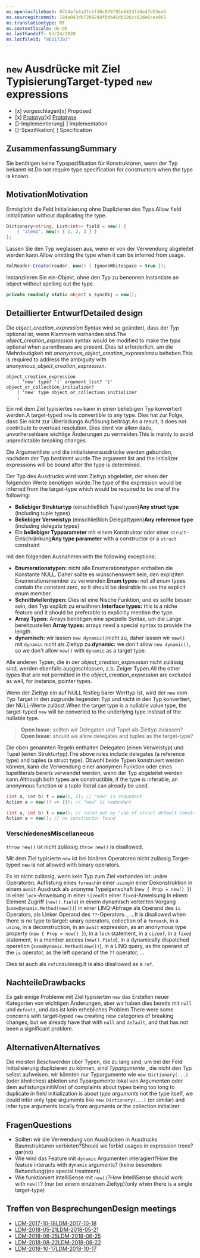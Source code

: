 ```yaml
---
ms.openlocfilehash: 07b4afe4a3fcbf10c978f05e642dfd8a47d53ea5
ms.sourcegitcommit: 194a043db72b9244f8db45db326cc82de6cec965
ms.translationtype: MT
ms.contentlocale: de-DE
ms.lasthandoff: 03/24/2020
ms.locfileid: "80217202"
---
```


# <a name="target-typed-new-expressions"></a><span data-ttu-id="de38c-101">`new` Ausdrücke mit Ziel Typisierung</span><span class="sxs-lookup"><span data-stu-id="de38c-101">Target-typed `new` expressions</span></span>

* <span data-ttu-id="de38c-102">[x] vorgeschlagen</span><span class="sxs-lookup"><span data-stu-id="de38c-102">[x] Proposed</span></span>
* <span data-ttu-id="de38c-103">[x] [Prototyp](https://github.com/alrz/roslyn/tree/features/target-typed-new)</span><span class="sxs-lookup"><span data-stu-id="de38c-103">[x] [Prototype](https://github.com/alrz/roslyn/tree/features/target-typed-new)</span></span>
* <span data-ttu-id="de38c-104">[]-Implementierung</span><span class="sxs-lookup"><span data-stu-id="de38c-104">[ ] Implementation</span></span>
* <span data-ttu-id="de38c-105">[]-Spezifikation</span><span class="sxs-lookup"><span data-stu-id="de38c-105">[ ] Specification</span></span>

## <a name="summary"></a><span data-ttu-id="de38c-106">Zusammenfassung</span><span class="sxs-lookup"><span data-stu-id="de38c-106">Summary</span></span>
[summary]: #summary

<span data-ttu-id="de38c-107">Sie benötigen keine Typspezifikation für Konstruktoren, wenn der Typ bekannt ist.</span><span class="sxs-lookup"><span data-stu-id="de38c-107">Do not require type specification for constructors when the type is known.</span></span> 

## <a name="motivation"></a><span data-ttu-id="de38c-108">Motivation</span><span class="sxs-lookup"><span data-stu-id="de38c-108">Motivation</span></span>
[motivation]: #motivation

<span data-ttu-id="de38c-109">Ermöglicht die Feld Initialisierung ohne Duplizieren des Typs.</span><span class="sxs-lookup"><span data-stu-id="de38c-109">Allow field initialization without duplicating the type.</span></span>
```cs
Dictionary<string, List<int>> field = new() {
    { "item1", new() { 1, 2, 3 } }
};
```

<span data-ttu-id="de38c-110">Lassen Sie den Typ weglassen aus, wenn er von der Verwendung abgeleitet werden kann.</span><span class="sxs-lookup"><span data-stu-id="de38c-110">Allow omitting the type when it can be inferred from usage.</span></span>
```cs
XmlReader.Create(reader, new() { IgnoreWhitespace = true });
```

<span data-ttu-id="de38c-111">Instanziieren Sie ein-Objekt, ohne den Typ zu benennen.</span><span class="sxs-lookup"><span data-stu-id="de38c-111">Instantiate an object without spelling out the type.</span></span>
```cs
private readonly static object s_syncObj = new();
```

## <a name="detailed-design"></a><span data-ttu-id="de38c-112">Detaillierter Entwurf</span><span class="sxs-lookup"><span data-stu-id="de38c-112">Detailed design</span></span>
[design]: #detailed-design

<span data-ttu-id="de38c-113">Die *object_creation_expression* Syntax wird so geändert, dass der *Typ* optional ist, wenn Klammern vorhanden sind.</span><span class="sxs-lookup"><span data-stu-id="de38c-113">The *object_creation_expression* syntax would be modified to make the *type* optional when parentheses are present.</span></span> <span data-ttu-id="de38c-114">Dies ist erforderlich, um die Mehrdeutigkeit mit *anonymous_object_creation_expression*zu beheben.</span><span class="sxs-lookup"><span data-stu-id="de38c-114">This is required to address the ambiguity with *anonymous_object_creation_expression*.</span></span>
```antlr
object_creation_expression
    : 'new' type? '(' argument_list? ')' object_or_collection_initializer?
    | 'new' type object_or_collection_initializer
    ;
```

<span data-ttu-id="de38c-115">Ein mit dem Ziel typisiertes `new` kann in einen beliebigen Typ konvertiert werden.</span><span class="sxs-lookup"><span data-stu-id="de38c-115">A target-typed `new` is convertible to any type.</span></span> <span data-ttu-id="de38c-116">Dies hat zur Folge, dass Sie nicht zur Überladungs Auflösung beiträgt.</span><span class="sxs-lookup"><span data-stu-id="de38c-116">As a result, it does not contribute to overload resolution.</span></span> <span data-ttu-id="de38c-117">Dies dient vor allem dazu, unvorhersehbare wichtige Änderungen zu vermeiden.</span><span class="sxs-lookup"><span data-stu-id="de38c-117">This is mainly to avoid unpredictable breaking changes.</span></span>

<span data-ttu-id="de38c-118">Die Argumentliste und die initialisiererausdrücke werden gebunden, nachdem der Typ bestimmt wurde.</span><span class="sxs-lookup"><span data-stu-id="de38c-118">The argument list and the initializer expressions will be bound after the type is determined.</span></span>

<span data-ttu-id="de38c-119">Der Typ des Ausdrucks wird vom Zieltyp abgeleitet, der einen der folgenden Werte benötigen würde:</span><span class="sxs-lookup"><span data-stu-id="de38c-119">The type of the expression would be inferred from the target-type which would be required to be one of the following:</span></span>

- <span data-ttu-id="de38c-120">**Beliebiger Strukturtyp** (einschließlich Tupeltypen)</span><span class="sxs-lookup"><span data-stu-id="de38c-120">**Any struct type** (including tuple types)</span></span>
- <span data-ttu-id="de38c-121">**Beliebiger Verweistyp** (einschließlich Delegattypen)</span><span class="sxs-lookup"><span data-stu-id="de38c-121">**Any reference type** (including delegate types)</span></span>
- <span data-ttu-id="de38c-122">Ein **beliebiger Typparameter** mit einem Konstruktor oder einer `struct`-Einschränkung</span><span class="sxs-lookup"><span data-stu-id="de38c-122">**Any type parameter** with a constructor or a `struct` constraint</span></span>

<span data-ttu-id="de38c-123">mit den folgenden Ausnahmen:</span><span class="sxs-lookup"><span data-stu-id="de38c-123">with the following exceptions:</span></span>

- <span data-ttu-id="de38c-124">**Enumerationstypen:** nicht alle Enumerationstypen enthalten die Konstante NULL. Daher sollte es wünschenswert sein, den expliziten Enumerationsmember zu verwenden.</span><span class="sxs-lookup"><span data-stu-id="de38c-124">**Enum types:** not all enum types contain the constant zero, so it should be desirable to use the explicit enum member.</span></span>
- <span data-ttu-id="de38c-125">**Schnittstellentypen:** Dies ist eine Nische Funktion, und es sollte besser sein, den Typ explizit zu erwähnen.</span><span class="sxs-lookup"><span data-stu-id="de38c-125">**Interface types:** this is a niche feature and it should be preferable to explicitly mention the type.</span></span>
- <span data-ttu-id="de38c-126">**Array Typen:** Arrays benötigen eine spezielle Syntax, um die Länge bereitzustellen.</span><span class="sxs-lookup"><span data-stu-id="de38c-126">**Array types:** arrays need a special syntax to provide the length.</span></span>
- <span data-ttu-id="de38c-127">**dynamisch:** wir lassen `new dynamic()`nicht zu, daher lassen wir `new()` mit `dynamic` nicht als Zieltyp zu.</span><span class="sxs-lookup"><span data-stu-id="de38c-127">**dynamic:** we don't allow `new dynamic()`, so we don't allow `new()` with `dynamic` as a target type.</span></span>

<span data-ttu-id="de38c-128">Alle anderen Typen, die in der *object_creation_expression* nicht zulässig sind, werden ebenfalls ausgeschlossen, z.b. Zeiger Typen.</span><span class="sxs-lookup"><span data-stu-id="de38c-128">All the other types that are not permitted in the *object_creation_expression* are excluded as well, for instance, pointer types.</span></span>

<span data-ttu-id="de38c-129">Wenn der Zieltyp ein auf NULL festleg barer Werttyp ist, wird der `new` vom Typ Target in den zugrunde liegenden Typ und nicht in den Typ konvertiert, der NULL-Werte zulässt.</span><span class="sxs-lookup"><span data-stu-id="de38c-129">When the target type is a nullable value type, the target-typed `new` will be converted to the underlying type instead of the nullable type.</span></span>

> <span data-ttu-id="de38c-130">**Open Issue:** sollten wir Delegaten und Tupel als Zieltyp zulassen?</span><span class="sxs-lookup"><span data-stu-id="de38c-130">**Open Issue:** should we allow delegates and tuples as the target-type?</span></span>

<span data-ttu-id="de38c-131">Die oben genannten Regeln enthalten Delegaten (einen Verweistyp) und Tupel (einen Strukturtyp).</span><span class="sxs-lookup"><span data-stu-id="de38c-131">The above rules include delegates (a reference type) and tuples (a struct type).</span></span> <span data-ttu-id="de38c-132">Obwohl beide Typen konstruiert werden können, kann die Verwendung einer anonymen Funktion oder eines tupelliterals bereits verwendet werden, wenn der Typ abgeleitet werden kann.</span><span class="sxs-lookup"><span data-stu-id="de38c-132">Although both types are constructible, if the type is inferable, an anonymous function or a tuple literal can already be used.</span></span>
```cs
(int a, int b) t = new(1, 2); // "new" is redundant
Action a = new(() => {}); // "new" is redundant

(int a, int b) t = new(); // ruled out by "use of struct default constructor"
Action a = new(); // no constructor found
```

### <a name="miscellaneous"></a><span data-ttu-id="de38c-133">Verschiedenes</span><span class="sxs-lookup"><span data-stu-id="de38c-133">Miscellaneous</span></span>

<span data-ttu-id="de38c-134">`throw new()` ist nicht zulässig.</span><span class="sxs-lookup"><span data-stu-id="de38c-134">`throw new()` is disallowed.</span></span>

<span data-ttu-id="de38c-135">Mit dem Ziel typisierte `new` ist bei binären Operatoren nicht zulässig.</span><span class="sxs-lookup"><span data-stu-id="de38c-135">Target-typed `new` is not allowed with binary operators.</span></span>

<span data-ttu-id="de38c-136">Es ist nicht zulässig, wenn kein Typ zum Ziel vorhanden ist: unäre Operatoren, Auflistung eines `foreach`in einer `using`in einer Dekonstruktion in einem `await` Ausdruck als anonyme Typeigenschaft (`new { Prop = new() }`) in einer `lock`-Anweisung in einer `sizeof`in einer `fixed`-Anweisung in einem Element Zugriff (`new().field`) in einem dynamisch verteilten Vorgang (`someDynamic.Method(new())`) in einer LINQ-Abfrage als Operand des `is` Operators, als Linker Operand des `??`-Operators. ,  ...</span><span class="sxs-lookup"><span data-stu-id="de38c-136">It is disallowed when there is no type to target: unary operators, collection of a `foreach`, in a `using`, in a deconstruction, in an `await` expression, as an anonymous type property (`new { Prop = new() }`), in a `lock` statement, in a `sizeof`, in a `fixed` statement, in a member access (`new().field`), in a dynamically dispatched operation (`someDynamic.Method(new())`), in a LINQ query, as the operand of the `is` operator, as the left operand of the `??` operator,  ...</span></span>

<span data-ttu-id="de38c-137">Dies ist auch als `ref`unzulässig.</span><span class="sxs-lookup"><span data-stu-id="de38c-137">It is also disallowed as a `ref`.</span></span>

## <a name="drawbacks"></a><span data-ttu-id="de38c-138">Nachteile</span><span class="sxs-lookup"><span data-stu-id="de38c-138">Drawbacks</span></span>
[drawbacks]: #drawbacks

<span data-ttu-id="de38c-139">Es gab einige Probleme mit Ziel typisierten `new` das Erstellen neuer Kategorien von wichtigen Änderungen, aber wir haben dies bereits mit `null` und `default`, und das ist kein erhebliches Problem.</span><span class="sxs-lookup"><span data-stu-id="de38c-139">There were some concerns with target-typed `new` creating new categories of breaking changes, but we already have that with `null` and `default`, and that has not been a significant problem.</span></span>

## <a name="alternatives"></a><span data-ttu-id="de38c-140">Alternativen</span><span class="sxs-lookup"><span data-stu-id="de38c-140">Alternatives</span></span>
[alternatives]: #alternatives

<span data-ttu-id="de38c-141">Die meisten Beschwerden über Typen, die zu lang sind, um bei der Feld Initialisierung duplizieren zu können, sind *Typargumente* , die nicht den Typ selbst aufweisen. wir könnten nur Typargumente wie `new Dictionary(...)` (oder ähnliches) ableiten und Typargumente lokal von Argumenten oder dem auflistungsiniti</span><span class="sxs-lookup"><span data-stu-id="de38c-141">Most of complaints about types being too long to duplicate in field initialization is about *type arguments* not the type itself, we could infer only type arguments like `new Dictionary(...)` (or similar) and infer type arguments locally from arguments or the collection initializer.</span></span>

## <a name="questions"></a><span data-ttu-id="de38c-142">Fragen</span><span class="sxs-lookup"><span data-stu-id="de38c-142">Questions</span></span>
[questions]: #questions

- <span data-ttu-id="de38c-143">Sollten wir die Verwendung von Ausdrücken in Ausdrucks Baumstrukturen verbieten?</span><span class="sxs-lookup"><span data-stu-id="de38c-143">Should we forbid usages in expression trees?</span></span> <span data-ttu-id="de38c-144">gar</span><span class="sxs-lookup"><span data-stu-id="de38c-144">(no)</span></span>
- <span data-ttu-id="de38c-145">Wie wird das Feature mit `dynamic` Argumenten interagiert?</span><span class="sxs-lookup"><span data-stu-id="de38c-145">How the feature interacts with `dynamic` arguments?</span></span> <span data-ttu-id="de38c-146">(keine besondere Behandlung)</span><span class="sxs-lookup"><span data-stu-id="de38c-146">(no special treatment)</span></span>
- <span data-ttu-id="de38c-147">Wie funktioniert IntelliSense mit `new()`?</span><span class="sxs-lookup"><span data-stu-id="de38c-147">How IntelliSense should work with `new()`?</span></span> <span data-ttu-id="de38c-148">(nur bei einem einzelnen Zieltyp)</span><span class="sxs-lookup"><span data-stu-id="de38c-148">(only when there is a single target-type)</span></span>

## <a name="design-meetings"></a><span data-ttu-id="de38c-149">Treffen von Besprechungen</span><span class="sxs-lookup"><span data-stu-id="de38c-149">Design meetings</span></span>

- [<span data-ttu-id="de38c-150">LDM-2017-10-18</span><span class="sxs-lookup"><span data-stu-id="de38c-150">LDM-2017-10-18</span></span>](https://github.com/dotnet/csharplang/blob/master/meetings/2017/LDM-2017-10-18.md#100)
- [<span data-ttu-id="de38c-151">LDM-2018-05-21</span><span class="sxs-lookup"><span data-stu-id="de38c-151">LDM-2018-05-21</span></span>](https://github.com/dotnet/csharplang/blob/master/meetings/2018/LDM-2018-05-21.md)
- [<span data-ttu-id="de38c-152">LDM-2018-06-25</span><span class="sxs-lookup"><span data-stu-id="de38c-152">LDM-2018-06-25</span></span>](https://github.com/dotnet/csharplang/blob/master/meetings/2018/LDM-2018-06-25.md)
- [<span data-ttu-id="de38c-153">LDM-2018-08-22</span><span class="sxs-lookup"><span data-stu-id="de38c-153">LDM-2018-08-22</span></span>](https://github.com/dotnet/csharplang/blob/master/meetings/2018/LDM-2018-08-22.md#target-typed-new)
- [<span data-ttu-id="de38c-154">LDM-2018-10-17</span><span class="sxs-lookup"><span data-stu-id="de38c-154">LDM-2018-10-17</span></span>](https://github.com/dotnet/csharplang/blob/master/meetings/2018/LDM-2018-10-17.md)
